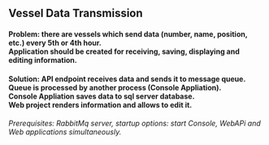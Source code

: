 ## Vessel Data Transmission
#### Problem: there are vessels which send data (number, name, position, etc.) every 5th or 4th hour.<br />Application should be created for receiving, saving, displaying and editing information.
#### Solution: API endpoint receives data and sends it to message queue.<br />Queue is processed by another process (Console Appliation).<br />Console Appliation saves data to sql server database.<br />Web project renders information and allows to edit it.
###### Prerequisites: RabbitMq server, startup options: start Console, WebAPi and Web applications simultaneously.